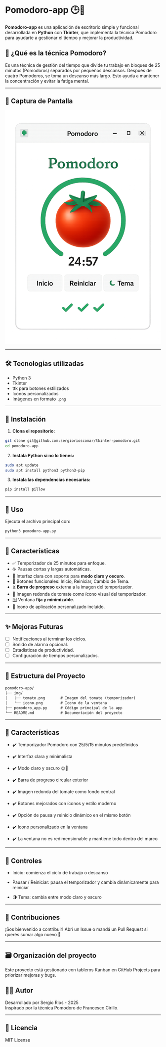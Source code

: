 # Pomodoro-app 🕒🍅

**Pomodoro-app** es una aplicación de escritorio simple y funcional desarrollada en **Python** con **Tkinter**, que implementa la técnica Pomodoro para ayudarte a gestionar el tiempo y mejorar la productividad.

## 🧠 ¿Qué es la técnica Pomodoro?

Es una técnica de gestión del tiempo que divide tu trabajo en bloques de 25 minutos (Pomodoros) separados por pequeños descansos. Después de cuatro Pomodoros, se toma un descanso más largo. Esto ayuda a mantener la concentración y evitar la fatiga mental.

---

## 📸 Captura de Pantalla

![Vista de la app](img/pomodoro-app.png)

---

## 🛠️ Tecnologías utilizadas

- Python 3
- Tkinter
- ttk para botones estilizados
- Iconos personalizados
- Imágenes en formato `.png`

---

## 🚀 Instalación

1. **Clona el repositorio:**

```bash
git clone git@github.com:sergiorioscomar/tkinter-pomodoro.git
cd pomodoro-app
```

2. **Instala Python si no lo tienes:**

```bash
sudo apt update
sudo apt install python3 python3-pip
```

3. **Instala las dependencias necesarias:**

```bash
pip install pillow
```

---

## 🚀 Uso

Ejecuta el archivo principal con:

```bash
python3 pomodoro-app.py
```

---

## 🎨 Características

- ✅ Temporizador de 25 minutos para enfoque.
- ☕ Pausas cortas y largas automáticas.
- 🎯 Interfaz clara con soporte para **modo claro y oscuro**.
- 🔁 Botones funcionales: Inicio, Reiniciar, Cambio de Tema.
- ⏳ **Barra de progreso** externa a la imagen del temporizador.
- 🧲 Imagen redonda de tomate como ícono visual del temporizador.
- 🪟 Ventana **fija y minimizable**.
- 🌟 Icono de aplicación personalizado incluido.

---

## ✨ Mejoras Futuras

- [ ] Notificaciones al terminar los ciclos.
- [ ] Sonido de alarma opcional.
- [ ] Estadísticas de productividad.
- [ ] Configuración de tiempos personalizados.

---

## 📁 Estructura del Proyecto

```
pomodoro-app/
├── img/
│   ├── tomato.png       # Imagen del tomate (temporizador)
│   └── icono.png        # Icono de la ventana
├── pomodoro_app.py      # Código principal de la app
└── README.md            # Documentación del proyecto

```
---
## 🧩 Características
- ✔️ Temporizador Pomodoro con 25/5/15 minutos predefinidos

- ✔️ Interfaz clara y minimalista

- ✔️ Modo claro y oscuro 🌞🌙

- ✔️ Barra de progreso circular exterior

- ✔️ Imagen redonda del tomate como fondo central

- ✔️ Botones mejorados con íconos y estilo moderno

- ✔️ Opción de pausa y reinicio dinámico en el mismo botón

- ✔️ Icono personalizado en la ventana

- ✔️ La ventana no es redimensionable y mantiene todo dentro del marco
---


## 🔧 Controles
- Inicio: comienza el ciclo de trabajo o descanso

- Pausar / Reiniciar: pausa el temporizador y cambia dinámicamente para reiniciar

- 🌗 Tema: cambia entre modo claro y oscuro

---

## 🤝 Contribuciones

¡Sos bienvenido a contribuir! Abrí un Issue o mandá un Pull Request si querés sumar algo nuevo 🚀

---

## 🗃️ Organización del proyecto

Este proyecto está gestionado con tableros Kanban en GitHub Projects para priorizar mejoras y bugs.

## 🧑‍💻 Autor

Desarrollado por Sergio Rios - 2025  
Inspirado por la técnica Pomodoro de Francesco Cirillo.

---

## 📜 Licencia

MIT License
